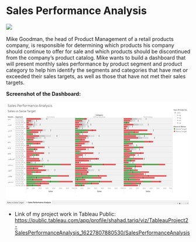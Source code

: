 # Sales Performance Analysis
<img src="https://www.google.com/url?sa=i&url=https%3A%2F%2Fsybyl.com%2Four-partners%2Ftableau-logo-for-website%2F&psig=AOvVaw1DHmlvoLRYpoFc52YeRHXS&ust=1622869801282000&source=images&cd=vfe&ved=0CAIQjRxqFwoTCJiVgaOb_fACFQAAAAAdAAAAABAD" width="500">

Mike Goodman, the head of Product Management of a retail products company, is responsible for determining which products his company should continue to offer for sale and which products should be discontinued from the company’s product catalog. Mike wants to build a dashboard that will present monthly sales performance by product segment and product category to help him identify the segments and categories that have met or exceeded their sales targets, as well as those that have not met their sales targets.

**Screenshot of the Dashboard:** 


<img src="Screenshots/Sales Performance Analysis Dashboard.png" width="500">



* Link of my project work in Tableau Public:
https://public.tableau.com/app/profile/shahad.tariq/viz/TableauProject2-SalesPerformanceAnalysis_16227807880530/SalesPerformanceAnalysis 
